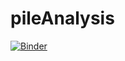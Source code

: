# pileAnalysis

[![Binder](https://mybinder.org/badge_logo.svg)](https://mybinder.org/v2/gh/Sinamhd9/pileAnalysis/HEAD?filepath=voila%2Frender%2Fpile_analysis.ipynb)
